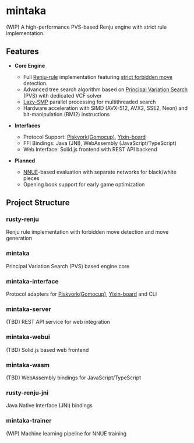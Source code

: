 # mintaka
(WIP) A high-performance PVS-based Renju engine with strict rule implementation.

## Features

- **Core Engine**
  - Full [Renju-rule](https://www.renju.net/rules/) implementation featuring [strict forbidden move](./documents/renju.md) detection.
  - Advanced tree search algorithm based on [Principal Variation Search](https://en.wikipedia.org/wiki/Principal_variation_search) (PVS) with dedicated VCF solver
  - [Lazy-SMP](https://en.wikipedia.org/wiki/Lazy_SMP) parallel processing for multithreaded search
  - Hardware acceleration with SIMD (AVX-512, AVX2, SSE2, Neon) and bit-manipulation (BMI2) instructions

- **Interfaces**
  - Protocol Support: [Piskvork(Gomocup)](https://plastovicka.github.io/protocl2en.htm), [Yixin-board](https://github.com/accreator/Yixin-Board)
  - FFI Bindings: Java (JNI), WebAssembly (JavaScript/TypeScript)
  - Web Interface: Solid.js frontend with REST API backend

- **Planned**
  - [NNUE](https://en.wikipedia.org/wiki/Efficiently_updatable_neural_network)-based evaluation with separate networks for black/white pieces
  - Opening book support for early game optimization

## Project Structure

### rusty-renju
Renju rule implementation with forbidden move detection and move generation

### mintaka
Principal Variation Search (PVS) based engine core

### mintaka-interface
Protocol adapters for [Piskvork(Gomocup)](https://plastovicka.github.io/protocl2en.htm), [Yixin-board](https://github.com/accreator/Yixin-Board) and CLI

### mintaka-server
(TBD) REST API service for web integration

### mintaka-webui
(TBD) Solid.js based web frontend

### mintaka-wasm
(TBD) WebAssembly bindings for JavaScript/TypeScript

### rusty-renju-jni
Java Native Interface (JNI) bindings

### mintaka-trainer
(WIP) Machine learning pipeline for NNUE training
